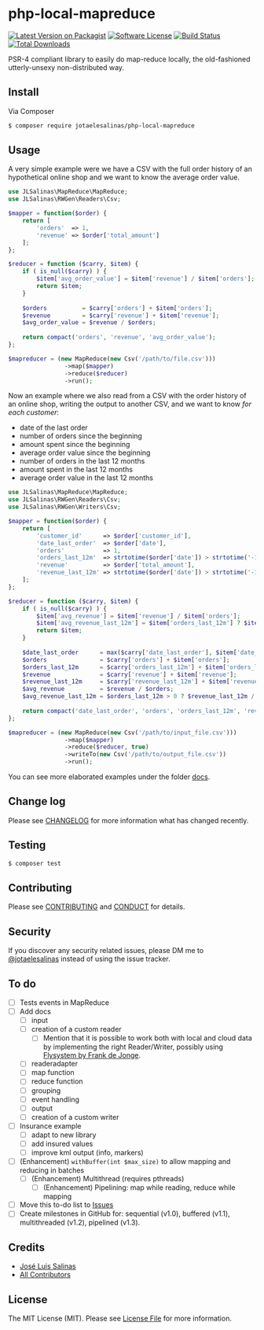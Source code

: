 # php-local-mapreduce

[![Latest Version on Packagist][ico-version]][link-packagist]
[![Software License][ico-license]](LICENSE.md)
[![Build Status][ico-travis]][link-travis]
[![Total Downloads][ico-downloads]][link-downloads]

PSR-4 compliant library to easily do map-reduce locally, the old-fashioned utterly-unsexy non-distributed way.

## Install

Via Composer

``` bash
$ composer require jotaelesalinas/php-local-mapreduce
```

## Usage

A very simple example were we have a CSV with the full order history of an hypothetical online shop
and we want to know the average order value.

``` php
use JLSalinas\MapReduce\MapReduce;
use JLSalinas\RWGen\Readers\Csv;

$mapper = function($order) {
    return [
        'orders'  => 1,
        'revenue' => $order['total_amount']
    ];
};

$reducer = function ($carry, $item) {
    if ( is_null($carry) ) {
        $item['avg_order_value'] = $item['revenue'] / $item['orders'];
        return $item;
    }
    
    $orders          = $carry['orders'] + $item['orders'];
    $revenue         = $carry['revenue'] + $item['revenue'];
    $avg_order_value = $revenue / $orders;
    
    return compact('orders', 'revenue', 'avg_order_value');
};

$mapreducer = (new MapReduce(new Csv('/path/to/file.csv')))
                ->map($mapper)
                ->reduce($reducer)
                ->run();
```

Now an example where we also read from a CSV with the order history of an online shop,
writing the output to another CSV, and we want to know _for each customer_:
- date of the last order
- number of orders since the beginning
- amount spent since the beginning
- average order value since the beginning
- number of orders in the last 12 months
- amount spent in the last 12 months
- average order value in the last 12 months


``` php
use JLSalinas\MapReduce\MapReduce;
use JLSalinas\RWGen\Readers\Csv;
use JLSalinas\RWGen\Writers\Csv;

$mapper = function($order) {
    return [
        'customer_id'      => $order['customer_id'],
        'date_last_order'  => $order['date'],
        'orders'           => 1,
        'orders_last_12m'  => strtotime($order['date']) > strtotime('-12 months') ? 1 : 0,
        'revenue'          => $order['total_amount'],
        'revenue_last_12m' => strtotime($order['date']) > strtotime('-12 months') ? $order['total_amount'] : 0
    ];
};

$reducer = function ($carry, $item) {
    if ( is_null($carry) ) {
        $item['avg_revenue'] = $item['revenue'] / $item['orders'];
        $item['avg_revenue_last_12m'] = $item['orders_last_12m'] ? $item['revenue_last_12m'] / $item['orders_last_12m'] : 0;
        return $item;
    }
    
    $date_last_order      = max($carry['date_last_order'], $item['date_last_order']);
    $orders               = $carry['orders'] + $item['orders'];
    $orders_last_12m      = $carry['orders_last_12m'] + $item['orders_last_12m'];
    $revenue              = $carry['revenue'] + $item['revenue'];
    $revenue_last_12m     = $carry['revenue_last_12m'] + $item['revenue_last_12m'];
    $avg_revenue          = $revenue / $orders;
    $avg_revenue_last_12m = $orders_last_12m > 0 ? $revenue_last_12m / $orders_last_12m : 0;
    
    return compact('date_last_order', 'orders', 'orders_last_12m', 'revenue', 'revenue_last_12m', 'avg_revenue', 'avg_revenue_last_12m');
};

$mapreducer = (new MapReduce(new Csv('/path/to/input_file.csv')))
                ->map($mapper)
                ->reduce($reducer, true)
                ->writeTo(new Csv('/path/to/output_file.csv'))
                ->run();
```

You can see more elaborated examples under the folder [docs](docs).

## Change log

Please see [CHANGELOG](CHANGELOG.md) for more information what has changed recently.

## Testing

``` bash
$ composer test
```

## Contributing

Please see [CONTRIBUTING](CONTRIBUTING.md) and [CONDUCT](CONDUCT.md) for details.

## Security

If you discover any security related issues, please DM me to [@jotaelesalinas](http://twitter.com/jotaelesalinas) instead of using the issue tracker.

## To do

- [ ] Tests events in MapReduce
- [ ] Add docs
    - [ ] input
    - [ ] creation of a custom reader
        - [ ] Mention that it is possible to work both with local and cloud data by implementing the right Reader/Writer, possibly using [Flysystem by Frank de Jonge](https://github.com/thephpleague/flysystem).
    - [ ] readeradapter
    - [ ] map function
    - [ ] reduce function
    - [ ] grouping
    - [ ] event handling
    - [ ] output
    - [ ] creation of a custom writer
- [ ] Insurance example
    - [ ] adapt to new library
    - [ ] add insured values
    - [ ] improve kml output (info, markers)
- [ ] (Enhancement) `withBuffer(int $max_size)` to allow mapping and reducing in batches
    - [ ] (Enhancement) Multithread (requires pthreads)
        - [ ] (Enhancement) Pipelining: map while reading, reduce while mapping
- [ ] Move this to-do list to [Issues](https://github.com/jotaelesalinas/php-local-mapreduce/issues)
- [ ] Create milestones in GitHub for: sequential (v1.0), buffered (v1.1), multithreaded (v1.2), pipelined (v1.3).

## Credits

- [José Luis Salinas][link-author]
- [All Contributors][link-contributors]

## License

The MIT License (MIT). Please see [License File](LICENSE.md) for more information.

[ico-version]: https://img.shields.io/packagist/v/jotaelesalinas/php-local-mapreduce.svg?style=flat-square
[ico-license]: https://img.shields.io/badge/license-MIT-brightgreen.svg?style=flat-square
[ico-travis]: https://img.shields.io/travis/jotaelesalinas/php-local-mapreduce/master.svg?style=flat-square
[ico-scrutinizer]: https://img.shields.io/scrutinizer/coverage/g/jotaelesalinas/php-local-mapreduce.svg?style=flat-square
[ico-code-quality]: https://img.shields.io/scrutinizer/g/jotaelesalinas/php-local-mapreduce.svg?style=flat-square
[ico-downloads]: https://img.shields.io/packagist/dt/jotaelesalinas/php-local-mapreduce.svg?style=flat-square

[link-packagist]: https://packagist.org/packages/jotaelesalinas/php-local-mapreduce
[link-travis]: https://travis-ci.org/jotaelesalinas/php-local-mapreduce
[link-scrutinizer]: https://scrutinizer-ci.com/g/jotaelesalinas/php-local-mapreduce/code-structure
[link-code-quality]: https://scrutinizer-ci.com/g/jotaelesalinas/php-local-mapreduce
[link-downloads]: https://packagist.org/packages/jotaelesalinas/php-local-mapreduce
[link-author]: https://github.com/jotaelesalinas
[link-contributors]: ../../contributors
